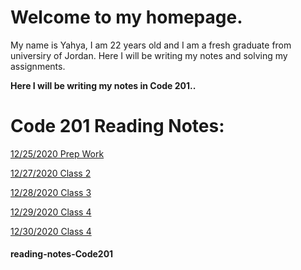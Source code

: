 # Welcome to my homepage.
My name is Yahya, I am 22 years old and I am a fresh graduate from universiry of Jordan. Here I will be writing my notes and solving my assignments.

**Here I will be writing my notes in Code 201..**

# Code 201 Reading Notes:

[12/25/2020 Prep Work](Read01.md)

[12/27/2020 Class 2](Read02.md)

[12/28/2020 Class 3](Read03.md)

[12/29/2020 Class 4](Read04.md)

[12/30/2020 Class 4](Read05.md)

#### reading-notes-Code201